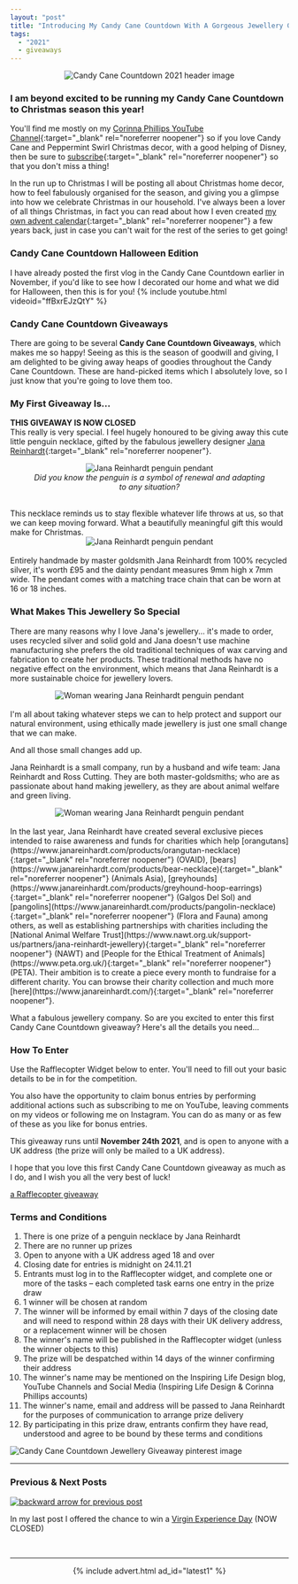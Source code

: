 ```yaml
---
layout: "post"
title: "Introducing My Candy Cane Countdown With A Gorgeous Jewellery Giveaway"
tags:
  - "2021"
  - giveaways
---
```


<center>
    <img src='/i/2021/candycane/candycaneheader.png' alt='Candy Cane Countdown 2021 header image'>
</center>

### I am beyond excited to be running my Candy Cane Countdown to Christmas season this year! 
You'll find me mostly on my [Corinna Phillips YouTube Channel](https://www.youtube.com/channel/UCZCRTrAyc43Xp6-zdR3aG0g){:target="_blank" rel="noreferrer noopener"} so if you love Candy Cane and Peppermint Swirl Christmas decor, with a good helping of Disney, then be sure to [subscribe](https://www.youtube.com/channel/UCZCRTrAyc43Xp6-zdR3aG0g?sub_confirmation=1){:target="_blank" rel="noreferrer noopener"} so that you don't miss a thing!

In the run up to Christmas I will be posting all about Christmas home decor, how to feel fabulously organised for the season, and giving you a glimpse into how we celebrate Christmas in our household. I've always been a lover of all things Christmas, in fact you can read about how I even created [my own advent calendar](/posts/my-2018-advent-calendar.html){:target="_blank" rel="noreferrer noopener"} a few years back, just in case you can't wait for the rest of the series to get going!

### Candy Cane Countdown Halloween Edition
I have already posted the first vlog in the Candy Cane Countdown earlier in November, if you'd like to see how I decorated our home and what we did for Halloween, then this is for you!
{% include youtube.html videoid="ffBxrEJzQtY" %}

### Candy Cane Countdown Giveaways
There are going to be several <b>Candy Cane Countdown Giveaways</b>, which makes me so happy! Seeing as this is the season of goodwill and giving, I am delighted to be giving away heaps of goodies throughout the Candy Cane Countdown. These are hand-picked items which I absolutely love, so I just know that you're going to love them too.

### My First Giveaway Is...
<b>THIS GIVEAWAY IS NOW CLOSED</b><br />
This really is very special. I feel hugely honoured to be giving away this cute little penguin necklace, gifted by the fabulous jewellery designer [Jana Reinhardt](https://www.janareinhardt.com/){:target="_blank" rel="noreferrer noopener"}.
<center>
<figure>
    <img src='/i/2021/candycane/penguin2.jpg' alt='Jana Reinhardt penguin pendant'>
    <figcaption><i>Did you know the penguin is a symbol of renewal and adapting to any situation?</i></figcaption>
</figure>
</center>
<br />
This necklace reminds us to stay flexible whatever life throws at us, so that we can keep moving forward. What a beautifully meaningful gift this would make for Christmas.
<center>
    <img src='/i/2021/candycane/penguin1.jpg' alt='Jana Reinhardt penguin pendant'>
</center>
<br />
Entirely handmade by master goldsmith Jana Reinhardt from 100% recycled silver, it's worth £95 and the dainty pendant measures 9mm high x 7mm wide. The pendant comes with a matching trace chain that can be worn at 16 or 18 inches. 

### What Makes This Jewellery So Special
There are many reasons why I love Jana's jewellery... it's made to order, uses recycled silver and solid gold and Jana doesn't use machine manufacturing she prefers the old traditional techniques of wax carving and fabrication to create her products. These traditional methods have no negative effect on the environment, which means that Jana Reinhardt is a more sustainable choice for jewellery lovers. 
<center>
    <img src='/i/2021/candycane/penguin4.jpg' alt='Woman wearing Jana Reinhardt penguin pendant'>
</center>
<br />
I'm all about taking whatever steps we can to help protect and support our natural environment, using ethically made jewellery is just one small change that we can make.

And all those small changes add up.

Jana Reinhardt is a small company, run by a husband and wife team: Jana Reinhardt and Ross Cutting. They are both master-goldsmiths; who are as passionate about hand making jewellery, as they are about animal welfare and green living. 

<center>
    <img src='/i/2021/candycane/penguin3.jpg' alt='Woman wearing Jana Reinhardt penguin pendant'>
</center>
<br />
In the last year, Jana Reinhardt have created several exclusive pieces intended to raise awareness and funds for charities which help [orangutans](https://www.janareinhardt.com/products/orangutan-necklace){:target="_blank" rel="noreferrer noopener"} (OVAID), [bears](https://www.janareinhardt.com/products/bear-necklace){:target="_blank" rel="noreferrer noopener"} (Animals Asia), [greyhounds](https://www.janareinhardt.com/products/greyhound-hoop-earrings){:target="_blank" rel="noreferrer noopener"} (Galgos Del Sol) and [pangolins](https://www.janareinhardt.com/products/pangolin-necklace){:target="_blank" rel="noreferrer noopener"} (Flora and Fauna) among others, as well as establishing partnerships with charities including the [National Animal Welfare Trust](https://www.nawt.org.uk/support-us/partners/jana-reinhardt-jewellery){:target="_blank" rel="noreferrer noopener"} (NAWT) and [People for the Ethical Treatment of Animals](https://www.peta.org.uk/){:target="_blank" rel="noreferrer noopener"} (PETA). Their ambition is to create a piece every month to fundraise for a different charity. You can browse their charity collection and much more [here](https://www.janareinhardt.com/){:target="_blank" rel="noreferrer noopener"}. 

What a fabulous jewellery company. So are you excited to enter this first Candy Cane Countdown giveaway? Here's all the details you need...

### How To Enter
Use the Rafflecopter Widget below to enter. You'll need to fill out your basic details to be in for the competition.

You also have the opportunity to claim bonus entries by performing additional actions such as subscribing to me on YouTube, leaving comments on my videos or following me on Instagram. You can do as many or as few of these as you like for bonus entries.

This giveaway runs until <b>November 24th 2021</b>, and is open to anyone with a UK address (the prize will only be mailed to a UK address).

I hope that you love this first Candy Cane Countdown giveaway as much as I do, and I wish you all the very best of luck!

<a class="rcptr" href="http://www.rafflecopter.com/rafl/display/be5501da2/" rel="nofollow" data-raflid="be5501da2" data-theme="classic" data-template="" id="rcwidget_w7wlr4es">a Rafflecopter giveaway</a>
<script src="https://widget-prime.rafflecopter.com/launch.js"></script>
 
### Terms and Conditions

1. There is one prize of a penguin necklace by Jana Reinhardt 
2. There are no runner up prizes 
3. Open to anyone with a UK address aged 18 and over
4. Closing date for entries is midnight on 24.11.21
5. Entrants must log in to the Rafflecopter widget, and complete one or more of the tasks – each completed task earns one entry in the prize draw
6. 1 winner will be chosen at random
7. The winner will be informed by email within 7 days of the closing date and will need to respond within 28 days with their UK delivery address, or a replacement winner will be chosen
8. The winner's name will be published in the Rafflecopter widget (unless the winner objects to this)
9. The prize will be despatched within 14 days of the winner confirming their address
10. The winner's name may be mentioned on the Inspiring Life Design blog, YouTube Channels and Social Media (Inspiring Life Design & Corinna Phillips accounts)
11. The winner's name, email and address will be passed to Jana Reinhardt for the purposes of communication to arrange prize delivery
12. By participating in this prize draw, entrants confirm they have read, understood and agree to be bound by these terms and conditions

<!-- Pinterest image -->
![Candy Cane Countdown Jewellery Giveaway pinterest image](/i/2021/candycane/candycanepin.png)

***

### Previous & Next Posts

<a href="/posts/competition-time.html" style="float: left"><img src='/i/backward.png' alt='backward arrow for previous post' /></a> &nbsp;
<!-- <a href="/posts/january-2019-income-report.html" style="float: right"><img src='/i/forward.png' alt='forward arrow for next post' /></a> -->
In my last post I offered the chance to win a [Virgin Experience Day](/posts/competition-time.html) (NOW CLOSED)<br>
<!-- &nbsp;&nbsp;Find out how much [Income & Profit I made from my side hustles in January](/posts/january-2019-income-report.html) -->
<br>

***

<!-- START ADVERTISER: Latest ad 1 -->
<center>
{% include advert.html ad_id="latest1" %}
</center>
<!-- END ADVERTISER: Latest 1 -->
<br />